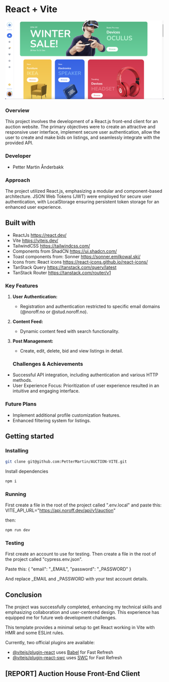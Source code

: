 # React + Vite

![image](/src//assets//Screenshot.png)



### Overview

This project involves the development of a React.js front-end client for an auction website. The primary objectives were to create an attractive and responsive user interface, implement secure user authentication, allow the user to create and make bids on listings, and seamlessly integrate with the provided API.

### Developer

- Petter Martin Ånderbakk

### Approach

The project utilized React.js, emphasizing a modular and component-based architecture. JSON Web Tokens (JWT) were employed for secure user authentication, with LocalStorage ensuring persistent token storage for an enhanced user experience.

## Built with

- ReactJs https://react.dev/
- Vite https://vitejs.dev/
- TailwindCSS https://tailwindcss.com/
- Components from ShadCN https://ui.shadcn.com/
- Toast components from: Sonner https://sonner.emilkowal.ski/
- Icons from: React icons https://react-icons.github.io/react-icons/
- TanStack Query https://tanstack.com/query/latest
- TanStack Router https://tanstack.com/router/v1

### Key Features

1. **User Authentication:**
   - Registration and authentication restricted to specific email domains (@noroff.no or @stud.noroff.no).
2. **Content Feed:**
   - Dynamic content feed with search functionality.
3. **Post Management:**
   - Create, edit, delete, bid and view listings in detail.

   ### Challenges & Achievements

- Successful API integration, including authentication and various HTTP methods.
- User Experience Focus: Prioritization of user experience resulted in an intuitive and engaging interface.

### Future Plans

- Implement additional profile customization features.
- Enhanced filtering system for listings.

## Getting started

### Installing

```bash
git clone git@github.com:PetterMartin/AUCTION-VITE.git
```

Install dependencies

```bash
npm i
```

### Running

First create a file in the root of the project called ".env.local" and paste this: VITE_API_URL="https://api.noroff.dev/api/v1/auction"

then:

```bash
npm run dev
```

### Testing

First create an account to use for testing.
Then create a file in the root of the project called "cypress.env.json".

Paste this:
{ "email": "\_EMAIL", "password": "\_PASSWORD" }

And replace \_EMAIL and \_PASSWORD with your test account details.

## Conclusion

The project was successfully completed, enhancing my technical skills and emphasizing collaboration and user-centered design. This experience has equipped me for future web development challenges.

This template provides a minimal setup to get React working in Vite with HMR and some ESLint rules.

Currently, two official plugins are available:

- [@vitejs/plugin-react](https://github.com/vitejs/vite-plugin-react/blob/main/packages/plugin-react/README.md) uses [Babel](https://babeljs.io/) for Fast Refresh
- [@vitejs/plugin-react-swc](https://github.com/vitejs/vite-plugin-react-swc) uses [SWC](https://swc.rs/) for Fast Refresh

## [REPORT] Auction House Front-End Client